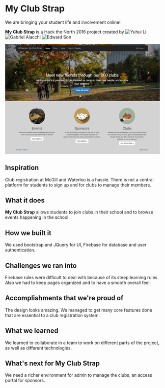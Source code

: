 # My Club Strap
We are bringing your student life and involvement online!

**My Club Strap** is a Hack the North 2016 project created by ![Yuhui Li](https://githubtools.yuhuili.com/kagami/yuhuili/Yuhui%20Li/) ![Gabriel Alacchi](https://githubtools.yuhuili.com/kagami/GabrielAlacchi/Gabriel%20Alacchi) ![Edward Son](https://githubtools.yuhuili.com/kagami/Edward-Son/Edward%20Son)

![My Club Strap](https://github.com/yuhuili/MyClubStrap/raw/master/GitHubScreenshots/HTN1.png)

## Inspiration
Club registration at McGill and Waterloo is a hassle. There is not a central platform for students to sign up and for clubs to manage their members.

## What it does
**My Club Strap** allows students to join clubs in their school and to browse events happening in the school.

## How we built it
We used bootstrap and JQuery for UI, Firebase for database and user authentication.

## Challenges we ran into
Firebase rules were difficult to deal with because of its steep learning rules. Also we had to keep pages organized and to have a smooth overall feel.

## Accomplishments that we're proud of
The design looks amazing. We managed to get many core features done that are essential to a club registration system.

## What we learned
We learned to collaborate in a team to work on different parts of the project, as well as different technologies.

## What's next for My Club Strap
We need a richer environment for admin to manage the clubs, an access portal for sponsors.
